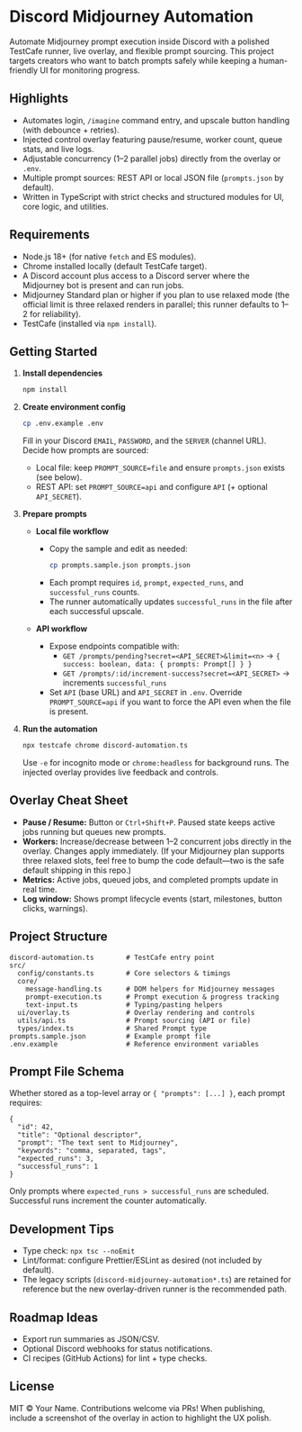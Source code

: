# Discord Midjourney Automation

Automate Midjourney prompt execution inside Discord with a polished TestCafe runner, live overlay, and flexible prompt sourcing. This project targets creators who want to batch prompts safely while keeping a human-friendly UI for monitoring progress.

## Highlights
- Automates login, `/imagine` command entry, and upscale button handling (with debounce + retries).
- Injected control overlay featuring pause/resume, worker count, queue stats, and live logs.
- Adjustable concurrency (1–2 parallel jobs) directly from the overlay or `.env`.
- Multiple prompt sources: REST API or local JSON file (`prompts.json` by default).
- Written in TypeScript with strict checks and structured modules for UI, core logic, and utilities.

## Requirements
- Node.js 18+ (for native `fetch` and ES modules).
- Chrome installed locally (default TestCafe target).
- A Discord account plus access to a Discord server where the Midjourney bot is present and can run jobs.
- Midjourney Standard plan or higher if you plan to use relaxed mode (the official limit is three relaxed renders in parallel; this runner defaults to 1–2 for reliability).
- TestCafe (installed via `npm install`).

## Getting Started
1. **Install dependencies**
   ```bash
   npm install
   ```

2. **Create environment config**
   ```bash
   cp .env.example .env
   ```
   Fill in your Discord `EMAIL`, `PASSWORD`, and the `SERVER` (channel URL). Decide how prompts are sourced:
   - Local file: keep `PROMPT_SOURCE=file` and ensure `prompts.json` exists (see below).
   - REST API: set `PROMPT_SOURCE=api` and configure `API` (+ optional `API_SECRET`).

3. **Prepare prompts**
   - **Local file workflow**
     - Copy the sample and edit as needed:
       ```bash
       cp prompts.sample.json prompts.json
       ```
     - Each prompt requires `id`, `prompt`, `expected_runs`, and `successful_runs` counts.
     - The runner automatically updates `successful_runs` in the file after each successful upscale.

   - **API workflow**
     - Expose endpoints compatible with:
       - `GET /prompts/pending?secret=<API_SECRET>&limit=<n>` → `{ success: boolean, data: { prompts: Prompt[] } }`
       - `GET /prompts/:id/increment-success?secret=<API_SECRET>` → increments `successful_runs`
     - Set `API` (base URL) and `API_SECRET` in `.env`. Override `PROMPT_SOURCE=api` if you want to force the API even when the file is present.

4. **Run the automation**
   ```bash
   npx testcafe chrome discord-automation.ts
   ```
   Use `-e` for incognito mode or `chrome:headless` for background runs. The injected overlay provides live feedback and controls.

## Overlay Cheat Sheet
- **Pause / Resume:** Button or `Ctrl+Shift+P`. Paused state keeps active jobs running but queues new prompts.
- **Workers:** Increase/decrease between 1–2 concurrent jobs directly in the overlay. Changes apply immediately. (If your Midjourney plan supports three relaxed slots, feel free to bump the code default—two is the safe default shipping in this repo.)
- **Metrics:** Active jobs, queued jobs, and completed prompts update in real time.
- **Log window:** Shows prompt lifecycle events (start, milestones, button clicks, warnings).

## Project Structure
```
discord-automation.ts        # TestCafe entry point
src/
  config/constants.ts        # Core selectors & timings
  core/
    message-handling.ts      # DOM helpers for Midjourney messages
    prompt-execution.ts      # Prompt execution & progress tracking
    text-input.ts            # Typing/pasting helpers
  ui/overlay.ts              # Overlay rendering and controls
  utils/api.ts               # Prompt sourcing (API or file)
  types/index.ts             # Shared Prompt type
prompts.sample.json          # Example prompt file
.env.example                 # Reference environment variables
```

## Prompt File Schema
Whether stored as a top-level array or `{ "prompts": [...] }`, each prompt requires:
```jsonc
{
  "id": 42,
  "title": "Optional descriptor",
  "prompt": "The text sent to Midjourney",
  "keywords": "comma, separated, tags",
  "expected_runs": 3,
  "successful_runs": 1
}
```
Only prompts where `expected_runs > successful_runs` are scheduled. Successful runs increment the counter automatically.

## Development Tips
- Type check: `npx tsc --noEmit`
- Lint/format: configure Prettier/ESLint as desired (not included by default).
- The legacy scripts (`discord-midjourney-automation*.ts`) are retained for reference but the new overlay-driven runner is the recommended path.

## Roadmap Ideas
- Export run summaries as JSON/CSV.
- Optional Discord webhooks for status notifications.
- CI recipes (GitHub Actions) for lint + type checks.

## License
MIT © Your Name. Contributions welcome via PRs! When publishing, include a screenshot of the overlay in action to highlight the UX polish.
